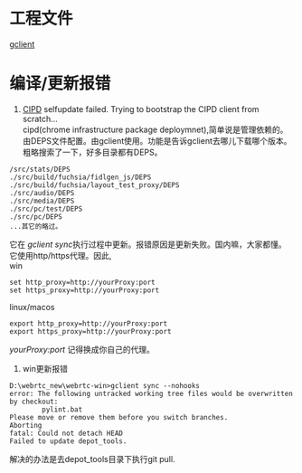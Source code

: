 # 工程文件
[gclient](https://www.chromium.org/developers/how-tos/depottools)

# 编译/更新报错
1. [CIPD](https://chromium.googlesource.com/chromium/src.git/+/master/docs/cipd.md) selfupdate failed. Trying to bootstrap the CIPD client from scratch...  
cipd(chrome infrastructure package deploymnet),简单说是管理依赖的。由DEPS文件配置。由gclient使用。功能是告诉gclient去哪儿下载哪个版本。
粗略搜索了一下，好多目录都有DEPS。
```
/src/stats/DEPS
./src/build/fuchsia/fidlgen_js/DEPS
./src/build/fuchsia/layout_test_proxy/DEPS
./src/audio/DEPS
./src/media/DEPS
./src/pc/test/DEPS
./src/pc/DEPS
...其它的略过。
```
它在 *gclient sync*执行过程中更新。报错原因是更新失败。国内嘛，大家都懂。
它使用http/https代理。因此,  
win
```
set http_proxy=http://yourProxy:port
set https_proxy=http://yourProxy:port
```
linux/macos
```
export http_proxy=http://yourProxy:port
export https_proxy=http://yourProxy:port
```
_yourProxy:port_ 记得换成你自己的代理。

1. win更新报错
```
D:\webrtc_new\webrtc-win>gclient sync --nohooks
error: The following untracked working tree files would be overwritten by checkout:
        pylint.bat
Please move or remove them before you switch branches.
Aborting
fatal: Could not detach HEAD
Failed to update depot_tools.

```
解决的办法是去depot_tools目录下执行git pull.